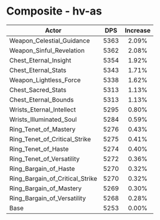 # Composite - hv-as
| Actor | DPS | Increase |
|---|:---:|:---:|
|Weapon_Celestial_Guidance|5363|2.09%|
|Weapon_Sinful_Revelation|5362|2.08%|
|Chest_Eternal_Insight|5354|1.92%|
|Chest_Eternal_Stats|5343|1.71%|
|Weapon_Lightless_Force|5338|1.62%|
|Chest_Sacred_Stats|5313|1.13%|
|Chest_Eternal_Bounds|5313|1.13%|
|Wrists_Eternal_Intellect|5295|0.80%|
|Wrists_Illuminated_Soul|5284|0.59%|
|Ring_Tenet_of_Mastery|5276|0.43%|
|Ring_Tenet_of_Critical_Strike|5275|0.41%|
|Ring_Tenet_of_Haste|5274|0.40%|
|Ring_Tenet_of_Versatility|5272|0.36%|
|Ring_Bargain_of_Haste|5270|0.32%|
|Ring_Bargain_of_Critical_Strike|5270|0.32%|
|Ring_Bargain_of_Mastery|5269|0.30%|
|Ring_Bargain_of_Versatility|5268|0.28%|
|Base|5253|0.00%|

